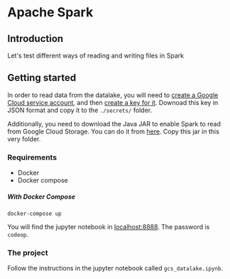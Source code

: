 # Apache Spark

## Introduction
Let's test different ways of reading and writing files in Spark


## Getting started

In order to read data from the datalake, you will need to [create a Google Cloud service account](https://cloud.google.com/iam/docs/service-accounts-create#creating), and then [create a key for it](https://cloud.google.com/iam/docs/keys-create-delete). Downoad this key in JSON format and copy it to the `./secrets/` folder.

Additionally, you need to download the Java JAR to enable Spark to read from Google Cloud Storage. You can do it from [here](https://storage.googleapis.com/hadoop-lib/gcs/gcs-connector-hadoop3-latest.jar). Copy this jar in this very folder.

### Requirements
- Docker
- Docker compose

##### With Docker Compose

`````
docker-compose up
`````

You will find the jupyter notebook in [localhost:8888](http://localhost:8888/lab/tree/work/). The password is `codeop`.

### The project

Follow the instructions in the jupyter notebook called `gcs_datalake.ipynb`.
